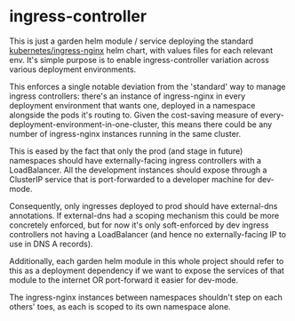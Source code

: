 # ingress-controller

This is just a garden helm module / service deploying the standard [kubernetes/ingress-nginx](https://github.com/kubernetes/ingress-nginx) helm chart, with values files for each relevant env. It's simple purpose is to enable ingress-controller variation across various deployment environments. 

This enforces a single notable deviation from the 'standard' way to manage ingress controllers: there's an instance of ingress-nginx in every deployment environment that wants one, deployed in a namespace alongside the pods it's routing to. Given the cost-saving measure of every-deployment-environment-in-one-cluster, this means there could be any number of ingress-nginx instances running in the same cluster.

This is eased by the fact that only the prod (and stage in future) namespaces should have externally-facing ingress controllers with a LoadBalancer. All the development instances should expose through a ClusterIP service that is port-forwarded to a developer machine for dev-mode. 

Consequently, only ingresses deployed to prod should have external-dns annotations. If external-dns had a scoping mechanism this could be more concretely enforced, but for now it's only soft-enforced by dev ingress controllers not having a LoadBalancer (and hence no externally-facing IP to use in DNS A records).

Additionally, each garden helm module in this whole project should refer to this as a deployment dependency if we want to expose the services of that module to the internet OR port-forward it easier for dev-mode.

The ingress-nginx instances between namespaces shouldn't step on each others' toes, as each is scoped to its own namespace alone.
